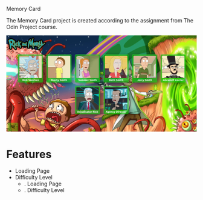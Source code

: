 Memory Card

The Memory Card project is created according to the assignment from The Odin Project course.

![Image of the game](/src/assets/memorycardreadme.png)

# Features

- Loading Page
- Difficulty Level
  - . Loading Page
  - . Difficulty Level
